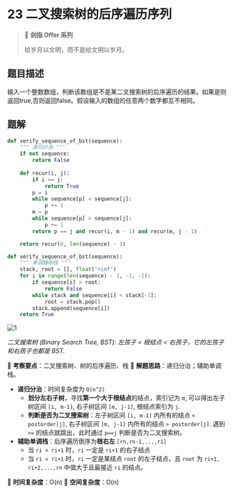 # 23 二叉搜索树的后序遍历序列

> 🌟 **剑指 Offer 系列**
>
> 给岁月以文明，而不是给文明以岁月。

## 题目描述

输入一个整数数组，判断该数组是不是某二叉搜索树的后序遍历的结果。如果是则返回true,否则返回false。假设输入的数组的任意两个数字都互不相同。

## 题解

```python
def verify_sequence_of_bst(sequence):
    """ 递归分治 """
    if not sequence:
        return False
    
    def recur(i, j):
        if i >= j:
            return True
        p = i
        while sequence[p] < sequence[j]:
            p += 1
        m = p
        while sequence[p] > sequence[j]:
            p += 1
        return p == j and recur(i, m - 1) and recur(m, j - 1)

    return recur(0, len(sequence) - 1)
```

```python
def verify_sequence_of_bst(sequence):
    """ 单调辅助栈 """
    stack, root = [], float("+inf")
    for i in range(len(sequence) - 1, -1, -1):
        if sequence[i] > root:
            return False
        while stack and sequence[i] < stack[-1]:
            root = stack.pop()
        stack.append(sequence[i])
    return True
```

![1](https://tva1.sinaimg.cn/large/007S8ZIlly1gilnwsvtivj30ls0gctaf.jpg)

*二叉搜索树 (Binary Search Tree, BST): 左孩子 < 根结点 < 右孩子，它的左孩子和右孩子也都是 BST.*

🍥 **考察要点**：二叉搜索树、树的后序遍历、栈
🍬 **解题思路**：递归分治；辅助单调栈。

- **递归分治**：时间复杂度为 `O(n^2)`
  - **划分左右子树**，寻找**第一个大于根结点**的结点，索引记为 `m`, 可以得出左子树区间 `[i, m-1]`, 右子树区间 `[m, j-1]`, 根结点索引为 `j`.
  - **判断是否为二叉搜索树**：左子树区间 `[i, m-1]` 内所有的结点 `< postorder[j]`, 右子树区间 `[m, j-1]` 内所有的结点 `> postorder[j]`. 遇到 `>=` 的结点就跳出，此时通过 `p==j` 判断是否为二叉搜索树。
- **辅助单调栈**：后序遍历倒序为**根右左** `[rn,rn-1,...,r1]`
  - 当 `ri > ri+1` 时，`ri` 一定是 `ri+1` 的右子结点
  - 当 `ri < ri+1` 时，`ri` 一定是某结点 `root` 的左子结点，且 `root` 为 `ri+1, ri+2,...,rn` 中值大于且最接近 `ri` 的结点。

🍉 **时间复杂度**：O(n)
🍭 **空间复杂度**：O(n)
